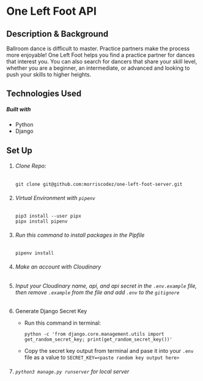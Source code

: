 # One Left Foot API

## Description & Background

Ballroom dance is difficult to master. Practice partners make the process more enjoyable! One Left Foot helps you find a practice partner for dances that interest you. You can also search for dancers that share your skill level, whether you are a beginner, an intermediate, or advanced and looking to push your skills to higher heights.

## Technologies Used

##### Built with

- Python
- Django

## Set Up

1. ###### Clone Repo:
   ```git clone git@github.com:morriscodez/one-left-foot-server.git```

2. ###### Virtual Environment with ```pipenv```
 
   ```
   pip3 install --user pipx
   pipx install pipenv
   ```
3. ###### Run this command to install packages in the Pipfile
   ``` 
   pipenv install 
   ```
  

4. ###### Make an account with Cloudinary
 
5. ###### Input your Cloudinary name, api, and api secret in the ```.env.example``` file, then remove ```.example``` from the file and add ```.env``` to the ```gitignore```

6. Generate Django Secret Key
   - Run this command in terminal:
   
     ```
     python -c 'from django.core.management.utils import get_random_secret_key; print(get_random_secret_key())'

     ```
   - Copy the secret key output from terminal and pase it into your ```.env``` file as a value to ```SECRET_KEY=<paste random key output here>```
   

7. ###### ```python3 manage.py runserver``` for local server


